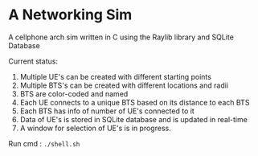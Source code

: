 # A Networking Sim

A cellphone arch sim written in C using the Raylib library and SQLite Database

Current status:

1. Multiple UE's can be created with different starting points
2. Multiple BTS's can be created with different locations and radii
3. BTS are color-coded and named
4. Each UE connects to a unique BTS based on its distance to each BTS
5. Each BTS has info of number of UE's connected to it
6. Data of UE's is stored in SQLite database and is updated in real-time
7. A window for selection of UE's is in progress.

Run cmd : `./shell.sh`
